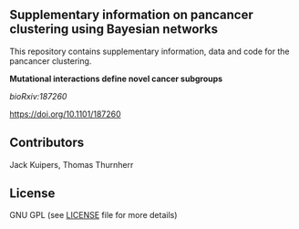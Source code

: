 ## Supplementary information on pancancer clustering using Bayesian networks
This repository contains supplementary information, data and code for the pancancer clustering. 

**Mutational interactions define novel cancer subgroups**

*bioRxiv:187260*

https://doi.org/10.1101/187260 

## Contributors
Jack Kuipers, Thomas Thurnherr

## License
GNU GPL (see [LICENSE](LICENSE) file for more details)
